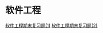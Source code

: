 # 软件工程



[软件工程期末复习题(1)](https://github.com/Jaya0455/njxzc-final-exam-review-material/blob/master/pdf-archive/junior/first-term/se/se-review-01.pdf)
[软件工程期末复习题(2)](https://github.com/Jaya0455/njxzc-final-exam-review-material/blob/master/pdf-archive/junior/first-term/se/se-review-02.pdf)
